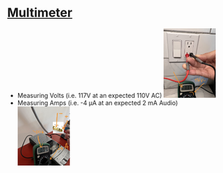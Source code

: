 # [Multimeter](https://en.wikipedia.org/wiki/Multimeter)

* Measuring Volts (i.e. 117V at an expected 110V AC) 
<img src=images/IMG_4406.jpeg width=25% height=25% > </img>
* Measuring Amps (i.e. -4 µA at an expected 2 mA Audio)
<img src=images/IMG_4407.jpeg width=25% height=25% > </img>

